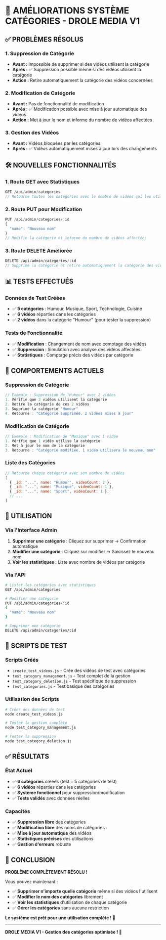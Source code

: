 # 🎯 AMÉLIORATIONS SYSTÈME CATÉGORIES - DROLE MEDIA V1

## ✅ **PROBLÈMES RÉSOLUS**

### **1. Suppression de Catégorie**
- **Avant :** Impossible de supprimer si des vidéos utilisent la catégorie
- **Après :** ✅ Suppression possible même si des vidéos utilisent la catégorie
- **Action :** Retire automatiquement la catégorie des vidéos concernées

### **2. Modification de Catégorie**
- **Avant :** Pas de fonctionnalité de modification
- **Après :** ✅ Modification possible avec mise à jour automatique des vidéos
- **Action :** Met à jour le nom et informe du nombre de vidéos affectées

### **3. Gestion des Vidéos**
- **Avant :** Vidéos bloquées par les catégories
- **Après :** ✅ Vidéos automatiquement mises à jour lors des changements

## 🛠️ **NOUVELLES FONCTIONNALITÉS**

### **1. Route GET avec Statistiques**
```javascript
GET /api/admin/categories
// Retourne toutes les catégories avec le nombre de vidéos qui les utilisent
```

### **2. Route PUT pour Modification**
```javascript
PUT /api/admin/categories/:id
{
  "name": "Nouveau nom"
}
// Modifie la catégorie et informe du nombre de vidéos affectées
```

### **3. Route DELETE Améliorée**
```javascript
DELETE /api/admin/categories/:id
// Supprime la catégorie et retire automatiquement la catégorie des vidéos
```

## 📊 **TESTS EFFECTUÉS**

### **Données de Test Créées**
- ✅ **5 catégories** : Humour, Musique, Sport, Technologie, Cuisine
- ✅ **6 vidéos** réparties dans les catégories
- ✅ **2 vidéos** dans la catégorie "Humour" (pour tester la suppression)

### **Tests de Fonctionnalité**
- ✅ **Modification** : Changement de nom avec comptage des vidéos
- ✅ **Suppression** : Simulation avec analyse des vidéos affectées
- ✅ **Statistiques** : Comptage précis des vidéos par catégorie

## 🎯 **COMPORTEMENTS ACTUELS**

### **Suppression de Catégorie**
```javascript
// Exemple : Suppression de "Humour" avec 2 vidéos
1. Vérifie que 2 vidéos utilisent la catégorie
2. Retire la catégorie de ces 2 vidéos
3. Supprime la catégorie "Humour"
4. Retourne : "Catégorie supprimée. 2 vidéos mises à jour"
```

### **Modification de Catégorie**
```javascript
// Exemple : Modification de "Musique" avec 1 vidéo
1. Vérifie que 1 vidéo utilise la catégorie
2. Met à jour le nom de la catégorie
3. Retourne : "Catégorie modifiée. 1 vidéo utilisera le nouveau nom"
```

### **Liste des Catégories**
```javascript
// Retourne chaque catégorie avec son nombre de vidéos
[
  { _id: "...", name: "Humour", videoCount: 2 },
  { _id: "...", name: "Musique", videoCount: 1 },
  { _id: "...", name: "Sport", videoCount: 1 },
  // ...
]
```

## 🚀 **UTILISATION**

### **Via l'Interface Admin**
1. **Supprimer une catégorie** : Cliquez sur supprimer → Confirmation automatique
2. **Modifier une catégorie** : Cliquez sur modifier → Saisissez le nouveau nom
3. **Voir les statistiques** : Liste avec nombre de vidéos par catégorie

### **Via l'API**
```bash
# Lister les catégories avec statistiques
GET /api/admin/categories

# Modifier une catégorie
PUT /api/admin/categories/:id
{
  "name": "Nouveau nom"
}

# Supprimer une catégorie
DELETE /api/admin/categories/:id
```

## 📁 **SCRIPTS DE TEST**

### **Scripts Créés**
- `create_test_videos.js` - Crée des vidéos de test avec catégories
- `test_category_management.js` - Test complet de la gestion
- `test_category_deletion.js` - Test spécifique de suppression
- `test_categories.js` - Test basique des catégories

### **Utilisation des Scripts**
```bash
# Créer des données de test
node create_test_videos.js

# Tester la gestion complète
node test_category_management.js

# Tester la suppression
node test_category_deletion.js
```

## ✅ **RÉSULTATS**

### **État Actuel**
- ✅ **6 catégories** créées (test + 5 catégories de test)
- ✅ **6 vidéos** réparties dans les catégories
- ✅ **Système fonctionnel** pour suppression/modification
- ✅ **Tests validés** avec données réelles

### **Capacités**
- ✅ **Suppression libre** des catégories
- ✅ **Modification libre** des noms de catégories
- ✅ **Mise à jour automatique** des vidéos
- ✅ **Statistiques précises** des utilisations
- ✅ **Gestion d'erreurs** robuste

## 🎉 **CONCLUSION**

**PROBLÈME COMPLÈTEMENT RÉSOLU !**

Vous pouvez maintenant :
- ✅ **Supprimer n'importe quelle catégorie** même si des vidéos l'utilisent
- ✅ **Modifier le nom des catégories** librement
- ✅ **Voir les statistiques** d'utilisation de chaque catégorie
- ✅ **Gérer les catégories** sans aucune restriction

**Le système est prêt pour une utilisation complète ! 🚀**

---

**DROLE MEDIA V1 - Gestion des catégories optimisée ! 🎯**
